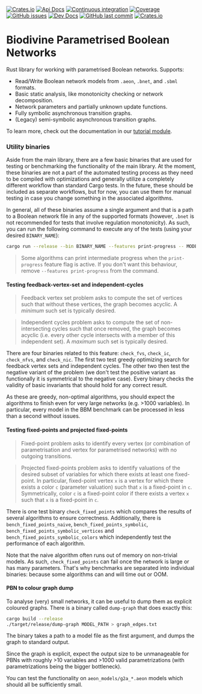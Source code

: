 [![Crates.io](https://img.shields.io/crates/v/biodivine-lib-param-bn?style=flat-square)](https://crates.io/crates/biodivine-lib-param-bn) [![Api Docs](https://img.shields.io/badge/docs-api-yellowgreen?style=flat-square)](https://docs.rs/biodivine-lib-param-bn/) [![Continuous integration](https://img.shields.io/github/workflow/status/sybila/biodivine-lib-param-bn/build?style=flat-square)](https://github.com/sybila/biodivine-lib-param-bn/actions?query=workflow%3Abuild) [![Coverage](https://img.shields.io/codecov/c/github/sybila/biodivine-lib-param-bn?style=flat-square)](https://codecov.io/gh/sybila/biodivine-lib-param-bn) [![GitHub issues](https://img.shields.io/github/issues/sybila/biodivine-lib-param-bn?style=flat-square)](https://github.com/sybila/biodivine-lib-param-bn/issues) [![Dev Docs](https://img.shields.io/badge/docs-dev-orange?style=flat-square)](https://biodivine.fi.muni.cz/docs/biodivine-lib-param-bn/latest/) [![GitHub last commit](https://img.shields.io/github/last-commit/sybila/biodivine-lib-param-bn?style=flat-square)](https://github.com/sybila/biodivine-lib-param-bn/commits/master) [![Crates.io](https://img.shields.io/crates/l/biodivine-lib-param-bn?style=flat-square)](https://github.com/sybila/biodivine-lib-param-bn/blob/master/LICENSE)

# Biodivine Parametrised Boolean Networks

Rust library for working with parametrised Boolean networks. Supports: 
 - Read/Write Boolean network models from `.aeon`, `.bnet`, and `.sbml` formats.
 - Basic static analysis, like monotonicity checking or network decomposition.
 - Network parameters and partially unknown update functions.
 - Fully symbolic asynchronous transition graphs.
 - (Legacy) semi-symbolic asynchronous transition graphs.

To learn more, check out the documentation in our [tutorial module](https://docs.rs/biodivine-lib-param-bn/latest/biodivine_lib_param_bn/tutorial/index.html). 

### Utility binaries

Aside from the main library, there are a few basic binaries that are used for
testing or benchmarking the functionality of the main library. At the moment,
these binaries are not a part of the automated testing process as they need
to be compiled with optimizations and generally utilize a completely different
workflow than standard Cargo tests. In the future, these should be included
as separate workflows, but for now, you can use them for manual testing in
case you change something in the associated algorithms.

In general, all of these binaries assume a single argument and that is 
a path to a Boolean network file in any of the supported formats (however,
`.bnet` is not recommended for tests that involve regulation monotonicity).
As such, you can run the following command to execute any of the tests 
(using your desired `BINARY_NAME`):

```bash
cargo run --release --bin BINARY_NAME --features print-progress -- MODEL_PATH
```

> Some algorithms can print intermediate progress when the `print-progress`
> feature flag is active. If you don't want this behaviour, remove 
> `--features print-progress` from the command.

#### Testing feedback-vertex-set and independent-cycles

> Feedback vertex set problem asks to compute the set of vertices such that
> without these vertices, the graph becomes acyclic. A *minimum* such set is
> typically desired.

> Independent cycles problem asks to compute the set of non-intersecting 
> cycles such that once removed, the graph becomes acyclic (i.e. every
> other cycle intersects with a member of this independent set). A *maximum* such
> set is typically desired.

There are four binaries related to this feature: `check_fvs`, `check_ic`,
`check_nfvs`, and `check_nic`. The first two test greedy optimizing search
for feedback vertex sets and independent cycles. The other two then test
the negative variant of the problem (we don't test the positive variant
as functionally it is symmetrical to the negative case). Every binary
checks the validity of basic invariants that should hold for any 
correct result.

As these are greedy, non-optimal algorithms, you should expect
the algorithms to finish even for very large networks (e.g. >1000 variables).
In particular, every model in the BBM benchmark can be processed in less than
a second without issues.

#### Testing fixed-points and projected fixed-points

> Fixed-point problem asks to identify every vertex (or combination of 
> parametrisation and vertex for parametrised networks) with no outgoing 
> transitions.

> Projected fixed-points problem asks to identify valuations of the desired
> subset of variables for which there exists at least one fixed-point. In 
> particular, fixed-point vertex `x` is a vertex for which there exists a
> color `c` (parameter valuation) such that `x` is a fixed-point in `c`.
> Symmetrically, color `c` is a fixed-point color if there exists a vertex
> `x` such that `x` is a fixed-point in `c`.

There is one test binary `check_fixed_points` which compares the results of
several algorithms to ensure correctness. Additionally, there is 
`bench_fixed_points_naive`, `bench_fixed_points_symbolic`, 
`bench_fixed_points_symbolic_vertices` and 
`bench_fixed_points_symbolic_colors` which independently test the performance
of each algorithm.

Note that the naive algorithm often runs out of memory on non-trivial models.
As such, `check_fixed_points` can fail once the network is large or has many 
parameters. That's why benchmarks are separated into individual binaries: 
because some algorithms can and will time out or OOM.

#### PBN to colour graph dump

To analyse (very) small networks, it can be useful to 
dump them as explicit coloured graphs. There is a binary called `dump-graph`
that does exactly this:

```bash
cargo build --release
./target/release/dump-graph MODEL_PATH > graph_edges.txt
```
The binary takes a path to a model file as the first argument, and dumps
the graph to standard output.

Since the graph is explicit, expect the output size to be unmanageable
for PBNs with roughly >10 variables and >1000 valid parametrizations 
(with parametrizations being the bigger bottleneck).

You can test the functionality on `aeon_models/g2a_*.aeon` models which
should all be sufficiently small.   